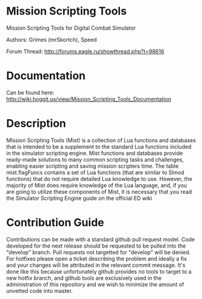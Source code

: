 Mission Scripting Tools
=====================

Mission Scripting Tools for Digital Combat Simulator

Authors: Grimes (mrSkortch), Speed

Forum Thread: http://forums.eagle.ru/showthread.php?t=98616

Documentation
====
Can be found here: http://wiki.hoggit.us/view/Mission_Scripting_Tools_Documentation

Description
===
MIssion Scripting Tools (Mist) is a collection of Lua functions and databases that is intended to be a supplement to the standard Lua functions included in the simulator scripting engine. Mist functions and databases provide ready-made solutions to many common scripting tasks and challenges, enabling easier scripting and saving mission scripters time. The table mist.flagFuncs contains a set of Lua functions (that are similar to Slmod functions) that do not require detailed Lua knowledge to use. However, the majority of Mist does require knowledge of the Lua language, and, if you are going to utilize these components of Mist, it is necessary that you read the Simulator Scripting Engine guide on the official ED wiki

Contribution Guide
===
Contributions can be made with a standard github pull request model.  Code developed for the next release should be requested to be pulled into the "develop" branch.
Pull requests not targetted for "develop" will be denied.  For hotfixes please open a ticket describing the problem and ideally a fix and your changes will be attributed in the relevant commit message.  It's done like this because unfortunately github provides no tools to target to a new hotfix branch, and github tools are exclusively used in the administration of this repository and we wish to minimize the amount of unvetted code into master.
